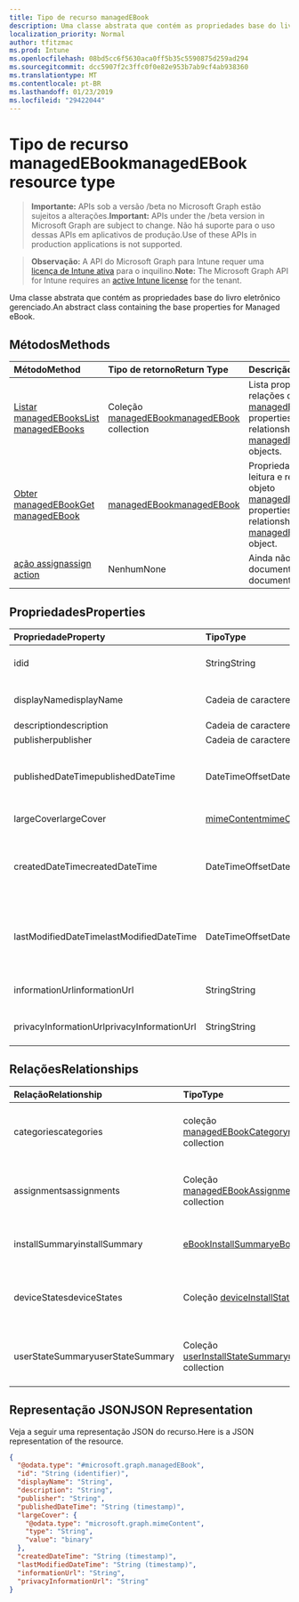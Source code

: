 ```yaml
---
title: Tipo de recurso managedEBook
description: Uma classe abstrata que contém as propriedades base do livro eletrônico gerenciado.
localization_priority: Normal
author: tfitzmac
ms.prod: Intune
ms.openlocfilehash: 08bd5cc6f5630aca0ff5b35c5590875d259ad294
ms.sourcegitcommit: dcc5907f2c3ffc0f0e82e953b7ab9cf4ab938360
ms.translationtype: MT
ms.contentlocale: pt-BR
ms.lasthandoff: 01/23/2019
ms.locfileid: "29422044"
---
```

# <a name="managedebook-resource-type"></a><span data-ttu-id="5f917-103">Tipo de recurso managedEBook</span><span class="sxs-lookup"><span data-stu-id="5f917-103">managedEBook resource type</span></span>

> <span data-ttu-id="5f917-104">**Importante:** APIs sob a versão /beta no Microsoft Graph estão sujeitos a alterações.</span><span class="sxs-lookup"><span data-stu-id="5f917-104">**Important:** APIs under the /beta version in Microsoft Graph are subject to change.</span></span> <span data-ttu-id="5f917-105">Não há suporte para o uso dessas APIs em aplicativos de produção.</span><span class="sxs-lookup"><span data-stu-id="5f917-105">Use of these APIs in production applications is not supported.</span></span>

> <span data-ttu-id="5f917-106">**Observação:** A API do Microsoft Graph para Intune requer uma [licença de Intune ativa](https://go.microsoft.com/fwlink/?linkid=839381) para o inquilino.</span><span class="sxs-lookup"><span data-stu-id="5f917-106">**Note:** The Microsoft Graph API for Intune requires an [active Intune license](https://go.microsoft.com/fwlink/?linkid=839381) for the tenant.</span></span>

<span data-ttu-id="5f917-107">Uma classe abstrata que contém as propriedades base do livro eletrônico gerenciado.</span><span class="sxs-lookup"><span data-stu-id="5f917-107">An abstract class containing the base properties for Managed eBook.</span></span>

## <a name="methods"></a><span data-ttu-id="5f917-108">Métodos</span><span class="sxs-lookup"><span data-stu-id="5f917-108">Methods</span></span>
|<span data-ttu-id="5f917-109">Método</span><span class="sxs-lookup"><span data-stu-id="5f917-109">Method</span></span>|<span data-ttu-id="5f917-110">Tipo de retorno</span><span class="sxs-lookup"><span data-stu-id="5f917-110">Return Type</span></span>|<span data-ttu-id="5f917-111">Descrição</span><span class="sxs-lookup"><span data-stu-id="5f917-111">Description</span></span>|
|:---|:---|:---|
|[<span data-ttu-id="5f917-112">Listar managedEBooks</span><span class="sxs-lookup"><span data-stu-id="5f917-112">List managedEBooks</span></span>](../api/intune-books-managedebook-list.md)|<span data-ttu-id="5f917-113">Coleção [managedEBook](../resources/intune-books-managedebook.md)</span><span class="sxs-lookup"><span data-stu-id="5f917-113">[managedEBook](../resources/intune-books-managedebook.md) collection</span></span>|<span data-ttu-id="5f917-114">Lista propriedades e relações dos objetos [managedEBook](../resources/intune-books-managedebook.md).</span><span class="sxs-lookup"><span data-stu-id="5f917-114">List properties and relationships of the [managedEBook](../resources/intune-books-managedebook.md) objects.</span></span>|
|[<span data-ttu-id="5f917-115">Obter managedEBook</span><span class="sxs-lookup"><span data-stu-id="5f917-115">Get managedEBook</span></span>](../api/intune-books-managedebook-get.md)|[<span data-ttu-id="5f917-116">managedEBook</span><span class="sxs-lookup"><span data-stu-id="5f917-116">managedEBook</span></span>](../resources/intune-books-managedebook.md)|<span data-ttu-id="5f917-117">Propriedades de leitura e relações do objeto [managedEBook](../resources/intune-books-managedebook.md).</span><span class="sxs-lookup"><span data-stu-id="5f917-117">Read properties and relationships of the [managedEBook](../resources/intune-books-managedebook.md) object.</span></span>|
|[<span data-ttu-id="5f917-118">ação assign</span><span class="sxs-lookup"><span data-stu-id="5f917-118">assign action</span></span>](../api/intune-books-managedebook-assign.md)|<span data-ttu-id="5f917-119">Nenhum</span><span class="sxs-lookup"><span data-stu-id="5f917-119">None</span></span>|<span data-ttu-id="5f917-120">Ainda não documentado</span><span class="sxs-lookup"><span data-stu-id="5f917-120">Not yet documented</span></span>|

## <a name="properties"></a><span data-ttu-id="5f917-121">Propriedades</span><span class="sxs-lookup"><span data-stu-id="5f917-121">Properties</span></span>
|<span data-ttu-id="5f917-122">Propriedade</span><span class="sxs-lookup"><span data-stu-id="5f917-122">Property</span></span>|<span data-ttu-id="5f917-123">Tipo</span><span class="sxs-lookup"><span data-stu-id="5f917-123">Type</span></span>|<span data-ttu-id="5f917-124">Descrição</span><span class="sxs-lookup"><span data-stu-id="5f917-124">Description</span></span>|
|:---|:---|:---|
|<span data-ttu-id="5f917-125">id</span><span class="sxs-lookup"><span data-stu-id="5f917-125">id</span></span>|<span data-ttu-id="5f917-126">String</span><span class="sxs-lookup"><span data-stu-id="5f917-126">String</span></span>|<span data-ttu-id="5f917-127">Chave da entidade.</span><span class="sxs-lookup"><span data-stu-id="5f917-127">Key of the entity.</span></span>|
|<span data-ttu-id="5f917-128">displayName</span><span class="sxs-lookup"><span data-stu-id="5f917-128">displayName</span></span>|<span data-ttu-id="5f917-129">Cadeia de caracteres</span><span class="sxs-lookup"><span data-stu-id="5f917-129">String</span></span>|<span data-ttu-id="5f917-130">Nome do livro eletrônico.</span><span class="sxs-lookup"><span data-stu-id="5f917-130">Name of the eBook.</span></span>|
|<span data-ttu-id="5f917-131">description</span><span class="sxs-lookup"><span data-stu-id="5f917-131">description</span></span>|<span data-ttu-id="5f917-132">Cadeia de caracteres</span><span class="sxs-lookup"><span data-stu-id="5f917-132">String</span></span>|<span data-ttu-id="5f917-133">Descrição.</span><span class="sxs-lookup"><span data-stu-id="5f917-133">Description.</span></span>|
|<span data-ttu-id="5f917-134">publisher</span><span class="sxs-lookup"><span data-stu-id="5f917-134">publisher</span></span>|<span data-ttu-id="5f917-135">Cadeia de caracteres</span><span class="sxs-lookup"><span data-stu-id="5f917-135">String</span></span>|<span data-ttu-id="5f917-136">Publicador.</span><span class="sxs-lookup"><span data-stu-id="5f917-136">Publisher.</span></span>|
|<span data-ttu-id="5f917-137">publishedDateTime</span><span class="sxs-lookup"><span data-stu-id="5f917-137">publishedDateTime</span></span>|<span data-ttu-id="5f917-138">DateTimeOffset</span><span class="sxs-lookup"><span data-stu-id="5f917-138">DateTimeOffset</span></span>|<span data-ttu-id="5f917-139">A data e hora em que o livro eletrônico foi publicado.</span><span class="sxs-lookup"><span data-stu-id="5f917-139">The date and time when the eBook was published.</span></span>|
|<span data-ttu-id="5f917-140">largeCover</span><span class="sxs-lookup"><span data-stu-id="5f917-140">largeCover</span></span>|[<span data-ttu-id="5f917-141">mimeContent</span><span class="sxs-lookup"><span data-stu-id="5f917-141">mimeContent</span></span>](../resources/intune-shared-mimecontent.md)|<span data-ttu-id="5f917-142">Capa do livro.</span><span class="sxs-lookup"><span data-stu-id="5f917-142">Book cover.</span></span>|
|<span data-ttu-id="5f917-143">createdDateTime</span><span class="sxs-lookup"><span data-stu-id="5f917-143">createdDateTime</span></span>|<span data-ttu-id="5f917-144">DateTimeOffset</span><span class="sxs-lookup"><span data-stu-id="5f917-144">DateTimeOffset</span></span>|<span data-ttu-id="5f917-145">A data e hora em que o livro eletrônico foi modificado pela última vez.</span><span class="sxs-lookup"><span data-stu-id="5f917-145">The date and time when the eBook file was created.</span></span>|
|<span data-ttu-id="5f917-146">lastModifiedDateTime</span><span class="sxs-lookup"><span data-stu-id="5f917-146">lastModifiedDateTime</span></span>|<span data-ttu-id="5f917-147">DateTimeOffset</span><span class="sxs-lookup"><span data-stu-id="5f917-147">DateTimeOffset</span></span>|<span data-ttu-id="5f917-148">A data e hora da última modificação do livro eletrônico.</span><span class="sxs-lookup"><span data-stu-id="5f917-148">The date and time when the eBook was last modified.</span></span>|
|<span data-ttu-id="5f917-149">informationUrl</span><span class="sxs-lookup"><span data-stu-id="5f917-149">informationUrl</span></span>|<span data-ttu-id="5f917-150">String</span><span class="sxs-lookup"><span data-stu-id="5f917-150">String</span></span>|<span data-ttu-id="5f917-151">A URL de informações adicionais.</span><span class="sxs-lookup"><span data-stu-id="5f917-151">The more information Url.</span></span>|
|<span data-ttu-id="5f917-152">privacyInformationUrl</span><span class="sxs-lookup"><span data-stu-id="5f917-152">privacyInformationUrl</span></span>|<span data-ttu-id="5f917-153">String</span><span class="sxs-lookup"><span data-stu-id="5f917-153">String</span></span>|<span data-ttu-id="5f917-154">A URL da declaração de privacidade.</span><span class="sxs-lookup"><span data-stu-id="5f917-154">The privacy statement Url.</span></span>|

## <a name="relationships"></a><span data-ttu-id="5f917-155">Relações</span><span class="sxs-lookup"><span data-stu-id="5f917-155">Relationships</span></span>
|<span data-ttu-id="5f917-156">Relação</span><span class="sxs-lookup"><span data-stu-id="5f917-156">Relationship</span></span>|<span data-ttu-id="5f917-157">Tipo</span><span class="sxs-lookup"><span data-stu-id="5f917-157">Type</span></span>|<span data-ttu-id="5f917-158">Descrição</span><span class="sxs-lookup"><span data-stu-id="5f917-158">Description</span></span>|
|:---|:---|:---|
|<span data-ttu-id="5f917-159">categories</span><span class="sxs-lookup"><span data-stu-id="5f917-159">categories</span></span>|<span data-ttu-id="5f917-160">coleção [managedEBookCategory](../resources/intune-books-managedebookcategory.md)</span><span class="sxs-lookup"><span data-stu-id="5f917-160">[managedEBookCategory](../resources/intune-books-managedebookcategory.md) collection</span></span>|<span data-ttu-id="5f917-161">A lista de categorias para este livro eletrônico.</span><span class="sxs-lookup"><span data-stu-id="5f917-161">The list of categories for this eBook.</span></span>|
|<span data-ttu-id="5f917-162">assignments</span><span class="sxs-lookup"><span data-stu-id="5f917-162">assignments</span></span>|<span data-ttu-id="5f917-163">Coleção [managedEBookAssignment](../resources/intune-books-managedebookassignment.md)</span><span class="sxs-lookup"><span data-stu-id="5f917-163">[managedEBookAssignment](../resources/intune-books-managedebookassignment.md) collection</span></span>|<span data-ttu-id="5f917-164">A lista de atribuições para este livro eletrônico.</span><span class="sxs-lookup"><span data-stu-id="5f917-164">The list of assignments for this eBook.</span></span>|
|<span data-ttu-id="5f917-165">installSummary</span><span class="sxs-lookup"><span data-stu-id="5f917-165">installSummary</span></span>|[<span data-ttu-id="5f917-166">eBookInstallSummary</span><span class="sxs-lookup"><span data-stu-id="5f917-166">eBookInstallSummary</span></span>](../resources/intune-books-ebookinstallsummary.md)|<span data-ttu-id="5f917-167">Resumo de instalação do aplicativo móvel.</span><span class="sxs-lookup"><span data-stu-id="5f917-167">Mobile App Install Summary.</span></span>|
|<span data-ttu-id="5f917-168">deviceStates</span><span class="sxs-lookup"><span data-stu-id="5f917-168">deviceStates</span></span>|<span data-ttu-id="5f917-169">Coleção [deviceInstallState](../resources/intune-books-deviceinstallstate.md)</span><span class="sxs-lookup"><span data-stu-id="5f917-169">[deviceInstallState](../resources/intune-books-deviceinstallstate.md) collection</span></span>|<span data-ttu-id="5f917-170">A lista de estados de instalação para este livro eletrônico.</span><span class="sxs-lookup"><span data-stu-id="5f917-170">The list of installation states for this eBook.</span></span>|
|<span data-ttu-id="5f917-171">userStateSummary</span><span class="sxs-lookup"><span data-stu-id="5f917-171">userStateSummary</span></span>|<span data-ttu-id="5f917-172">Coleção [userInstallStateSummary](../resources/intune-books-userinstallstatesummary.md)</span><span class="sxs-lookup"><span data-stu-id="5f917-172">[userInstallStateSummary](../resources/intune-books-userinstallstatesummary.md) collection</span></span>|<span data-ttu-id="5f917-173">A lista de estados de instalação para este livro eletrônico.</span><span class="sxs-lookup"><span data-stu-id="5f917-173">The list of installation states for this eBook.</span></span>|

## <a name="json-representation"></a><span data-ttu-id="5f917-174">Representação JSON</span><span class="sxs-lookup"><span data-stu-id="5f917-174">JSON Representation</span></span>
<span data-ttu-id="5f917-175">Veja a seguir uma representação JSON do recurso.</span><span class="sxs-lookup"><span data-stu-id="5f917-175">Here is a JSON representation of the resource.</span></span>
<!-- {
  "blockType": "resource",
  "keyProperty": "id",
  "@odata.type": "microsoft.graph.managedEBook"
}
-->
``` json
{
  "@odata.type": "#microsoft.graph.managedEBook",
  "id": "String (identifier)",
  "displayName": "String",
  "description": "String",
  "publisher": "String",
  "publishedDateTime": "String (timestamp)",
  "largeCover": {
    "@odata.type": "microsoft.graph.mimeContent",
    "type": "String",
    "value": "binary"
  },
  "createdDateTime": "String (timestamp)",
  "lastModifiedDateTime": "String (timestamp)",
  "informationUrl": "String",
  "privacyInformationUrl": "String"
}
```




